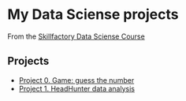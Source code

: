 # My Data Sciense projects
From the [Skillfactory Data Sciense Course](https://skillfactory.ru/data-scientist)

## Projects
* [Project 0. Game: guess the number](https://github.com/olegrasskazovpro/sf_data_science/tree/project_0)
* [Project 1. HeadHunter data analysis](https://github.com/olegrasskazovpro/sf_data_science/tree/project_1)
